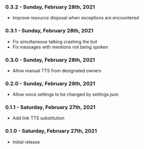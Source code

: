 ### 0.3.2 - Sunday, February 28th, 2021
* Improve resource disposal when exceptions are encountered

### 0.3.1 - Sunday, February 28th, 2021
* Fix simultaneous talking crashing the bot
* Fix messages with mentions not being spoken

### 0.3.0 - Sunday, February 28th, 2021
* Allow manual TTS from designated owners

### 0.2.0 - Sunday, February 28th, 2021
* Allow voice settings to be changed by settings.json

### 0.1.1 - Saturday, February 27th, 2021
* Add link TTS substitution

### 0.1.0 - Saturday, February 27th, 2021
* Initial release
